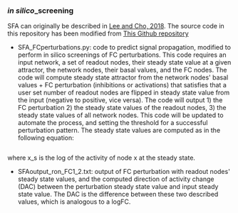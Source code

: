 ### <i>in silico</i>\_screening
SFA can originally be described in [Lee and Cho, 2018](https://www.nature.com/articles/s41598-018-23643-5). The source code in this repository has been modified from [This Github repository](https://github.com/dwgoon/sfa)
- SFA_FCperturbations.py: code to predict signal propagation, modified to perform in silico screenings of FC perturbations. This code requires an input network, a set of readout nodes, their steady state value at a given attractor, the network nodes, their basal values, and the FC nodes. The code will compute steady state attractor from the network nodes' basal values + FC perturbation (inhibitions or activations) that satisfies that a user set number of readout nodes are flipped in steady state value from the input (negative to positive, vice versa). The code will output 1) the FC perturbation 2) the steady state values of the readout nodes, 3) the steady state values of all network nodes. This code will be updated to automate the process, and setting the threshold for a successful perturbation pattern. The steady state values are computed as in the following equation:
```x_s=αWx_s+(1−α)b(1−α)(I−αW)−1b
````
where x_s is the log of the activity of node x at the steady state.

- SFAoutput_ron_FC1_2.txt: output of FC perturbation with readout nodes' steady state values, and the computed direction of activity change (DAC) between the perturbation steady state value and input steady state value. The DAC is the difference between these two described values, which is analogous to a logFC.
